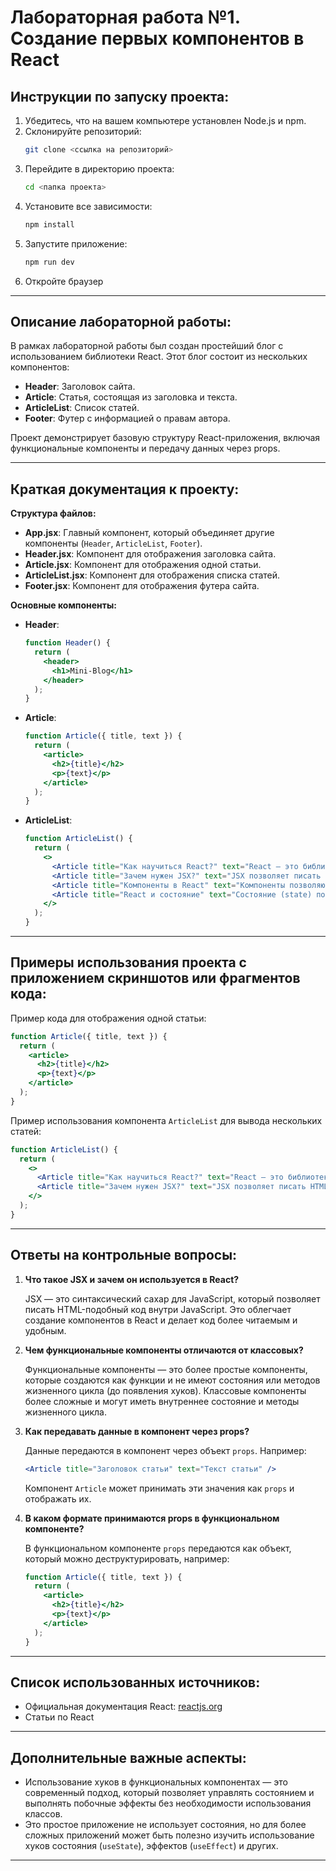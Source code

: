 # **Лабораторная работа №1. Создание первых компонентов в React**

## **Инструкции по запуску проекта:**

1. Убедитесь, что на вашем компьютере установлен Node.js и npm.
2. Склонируйте репозиторий:
   ```bash
   git clone <ссылка на репозиторий>
   ```
3. Перейдите в директорию проекта:
   ```bash
   cd <папка проекта>
   ```
4. Установите все зависимости:
   ```bash
   npm install
   ```
5. Запустите приложение:
   ```bash
   npm run dev
   ```
6. Откройте браузер
   
---

## **Описание лабораторной работы:**

В рамках лабораторной работы был создан простейший блог с использованием библиотеки React. Этот блог состоит из нескольких компонентов:
- **Header**: Заголовок сайта.
- **Article**: Статья, состоящая из заголовка и текста.
- **ArticleList**: Список статей.
- **Footer**: Футер с информацией о правам автора.

Проект демонстрирует базовую структуру React-приложения, включая функциональные компоненты и передачу данных через props.

---

## **Краткая документация к проекту:**

**Структура файлов:**
- **App.jsx**: Главный компонент, который объединяет другие компоненты (`Header`, `ArticleList`, `Footer`).
- **Header.jsx**: Компонент для отображения заголовка сайта.
- **Article.jsx**: Компонент для отображения одной статьи.
- **ArticleList.jsx**: Компонент для отображения списка статей.
- **Footer.jsx**: Компонент для отображения футера сайта.

**Основные компоненты:**
- **Header**:
  ```jsx
  function Header() {
    return (
      <header>
        <h1>Mini-Blog</h1>
      </header>
    );
  }
  ```

- **Article**:
  ```jsx
  function Article({ title, text }) {
    return (
      <article>
        <h2>{title}</h2>
        <p>{text}</p>
      </article>
    );
  }
  ```

- **ArticleList**:
  ```jsx
  function ArticleList() {
    return (
      <>
        <Article title="Как научиться React?" text="React — это библиотека для создания интерфейсов..." />
        <Article title="Зачем нужен JSX?" text="JSX позволяет писать HTML внутри JavaScript..." />
        <Article title="Компоненты в React" text="Компоненты позволяют переиспользовать код..." />
        <Article title="React и состояние" text="Состояние (state) позволяет компонентам хранить данные..."/>
      </>
    );
  }
  ```

---

## **Примеры использования проекта с приложением скриншотов или фрагментов кода:**

Пример кода для отображения одной статьи:

```jsx
function Article({ title, text }) {
  return (
    <article>
      <h2>{title}</h2>
      <p>{text}</p>
    </article>
  );
}
```

Пример использования компонента `ArticleList` для вывода нескольких статей:

```jsx
function ArticleList() {
  return (
    <>
      <Article title="Как научиться React?" text="React — это библиотека для создания интерфейсов..." />
      <Article title="Зачем нужен JSX?" text="JSX позволяет писать HTML внутри JavaScript..." />
    </>
  );
}
```

---

## **Ответы на контрольные вопросы:**

1. **Что такое JSX и зачем он используется в React?**

   JSX — это синтаксический сахар для JavaScript, который позволяет писать HTML-подобный код внутри JavaScript. Это облегчает создание компонентов в React и делает код более читаемым и удобным.

2. **Чем функциональные компоненты отличаются от классовых?**

   Функциональные компоненты — это более простые компоненты, которые создаются как функции и не имеют состояния или методов жизненного цикла (до появления хуков). Классовые компоненты более сложные и могут иметь внутреннее состояние и методы жизненного цикла.

3. **Как передавать данные в компонент через props?**

   Данные передаются в компонент через объект `props`. Например:
   ```jsx
   <Article title="Заголовок статьи" text="Текст статьи" />
   ```
   Компонент `Article` может принимать эти значения как `props` и отображать их.

4. **В каком формате принимаются props в функциональном компоненте?**

   В функциональном компоненте `props` передаются как объект, который можно деструктурировать, например:
   ```jsx
   function Article({ title, text }) {
     return (
       <article>
         <h2>{title}</h2>
         <p>{text}</p>
       </article>
     );
   }
   ```

---

## **Список использованных источников:**
- Официальная документация React: [reactjs.org](https://reactjs.org/)
- Статьи по React

---

## **Дополнительные важные аспекты:**

- Использование хуков в функциональных компонентах — это современный подход, который позволяет управлять состоянием и выполнять побочные эффекты без необходимости использования классов.
- Это простое приложение не использует состояния, но для более сложных приложений может быть полезно изучить использование хуков состояния (`useState`), эффектов (`useEffect`) и других.

---
